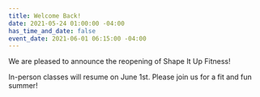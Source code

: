 ```yaml
---
title: Welcome Back!
date: 2021-05-24 01:00:00 -04:00
has_time_and_date: false
event_date: 2021-06-01 06:15:00 -04:00
---
```


We are pleased to announce the reopening of Shape It Up Fitness!  
  
In-person classes will resume on June 1st. Please join us for a fit and fun summer!